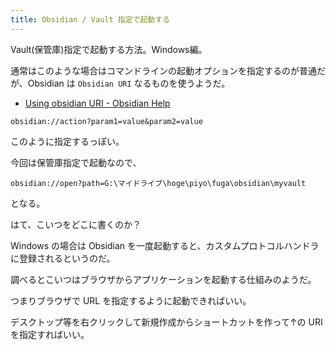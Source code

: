 ```yaml
---
title: Obsidian / Vault 指定で起動する
---
```


Vault(保管庫)指定で起動する方法。Windows編。

通常はこのような場合はコマンドラインの起動オプションを指定するのが普通だが、Obsidian は `Obsidian URI` なるものを使うようだ。

- [Using obsidian URI \- Obsidian Help](https://help.obsidian.md/Advanced+topics/Using+obsidian+URI)


```
obsidian://action?param1=value&param2=value
```

このように指定するっぽい。

今回は保管庫指定で起動なので、

```
obsidian://open?path=G:\マイドライブ\hoge\piyo\fuga\obsidian\myvault
```

となる。

はて、こいつをどこに書くのか？

Windows の場合は Obsidian を一度起動すると、カスタムプロトコルハンドラに登録されるというのだ。

調べるとこいつはブラウザからアプリケーションを起動する仕組みのようだ。

つまりブラウザで URL を指定するように起動できればいい。

デスクトップ等を右クリックして新規作成からショートカットを作って↑の URI を指定すればいい。



